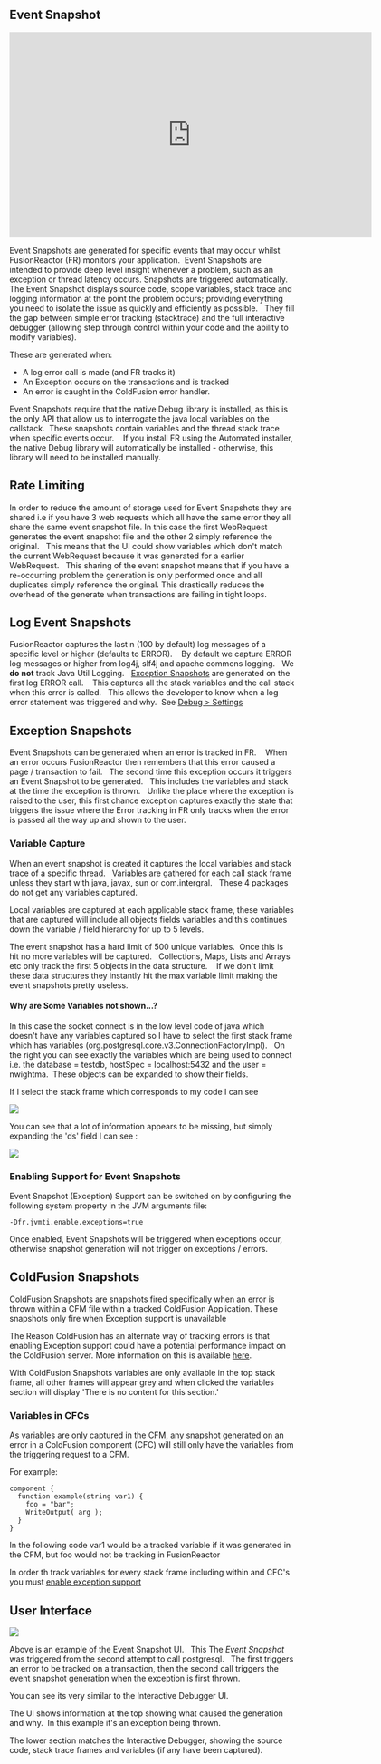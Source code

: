 ## Event Snapshot

<iframe src="https://player.vimeo.com/video/847319269?h=3d705fc41b" width="640" height="363" frameborder="0" allow="autoplay; fullscreen" allowfullscreen></iframe>

Event Snapshots are generated for specific events that may occur whilst
FusionReactor (FR) monitors your application.  Event Snapshots are
intended to provide deep level insight whenever a problem, such as an
exception or thread latency occurs. Snapshots are triggered
automatically. The Event Snapshot displays source code, scope variables,
stack trace and logging information at the point the problem occurs;
providing everything you need to isolate the issue as quickly and
efficiently as possible.   They fill the gap between simple error
tracking (stacktrace) and the full interactive debugger (allowing step
through control within your code and the ability to modify
variables).   

These are generated when:

- A log error call is made (and FR tracks it)
- An Exception occurs on the transactions and is tracked
- An error is caught in the ColdFusion error handler.

Event Snapshots require that the native Debug library is installed, as
this is the only API that allow us to interrogate the java local
variables on the callstack.  These snapshots contain variables and the
thread stack trace when specific events occur.    If you install FR
using the Automated installer, the native Debug library will
automatically be installed - otherwise, this library will need to be
installed manually.

## Rate Limiting
In order to reduce the amount of storage used for
Event Snapshots they are shared i.e if
you have 3 web requests which all have the same error they all share the
same event snapshot file. In this case the first WebRequest generates
the event snapshot file and the other 2 simply reference the original.  
This means that the UI could show variables which don't match the
current WebRequest because it was generated for a earlier WebRequest.  
This sharing of the event snapshot means that if you have a re-occurring
problem the generation is only performed once and all duplicates simply
reference the original. This drastically reduces the overhead of the
generate when transactions are failing in tight loops.

## Log Event Snapshots

FusionReactor captures the last n (100 by default) log messages of a
specific level or higher (defaults to ERROR).    By default we capture
ERROR log messages or higher from log4j, slf4j and apache commons
logging.   We **do not** track Java Util Logging.   [Exception Snapshots](#exception-snapshots) are
generated on the first log ERROR call.    This captures all the stack
variables and the call stack when this error is called.   This allows
the developer to know when a log error statement was triggered and why. 
See [Debug > Settings](Settings.md)

## Exception Snapshots

Event Snapshots can be generated when an error is tracked in FR.    When
an error occurs FusionReactor then remembers that this error caused a
page / transaction to fail.   The second time this exception occurs it
triggers an Event Snapshot to be generated.   This includes the
variables and stack at the time the exception is thrown.   Unlike the
place where the exception is raised to the user, this first chance
exception captures exactly the state that triggers the issue where the
Error tracking in FR only tracks when the error is passed all the way up
and shown to the user.

### Variable Capture

When an event snapshot is created it captures the local variables and
stack trace of a specific thread.   Variables are gathered for each call
stack frame unless they start with java, javax, sun or com.intergral.  
These 4 packages do not get any variables captured.

Local variables are captured at each applicable stack frame, these
variables that are captured will include all objects fields variables
and this continues down the variable / field hierarchy for up to 5
levels.

The event snapshot has a hard limit of 500 unique variables.  Once this
is hit no more variables will be captured.   Collections, Maps, Lists
and Arrays etc only track the first 5 objects in the data structure.   
If we don't limit these data structures they instantly hit the max
variable limit making the event snapshots pretty useless.

#### Why are Some Variables not shown...?

In this case the socket connect is in the low level code of java which
doesn't have any variables captured so I have to select the first stack
frame which has variables
(org.postgresql.core.v3.ConnectionFactoryImpl).   On the right you can
see exactly the variables which are being used to connect i.e. the
database = testdb, hostSpec = localhost:5432 and the user = nwightma. 
These objects can be expanded to show their fields.

If I select the stack frame which corresponds to my code I can see

![](/attachments/245553109/245553125.png)

You can see that a lot of information appears to be missing, but simply
expanding the 'ds' field I can see :

![](/attachments/245553109/245553120.png)


### Enabling Support for Event Snapshots

Event Snapshot (Exception) Support can be switched on by configuring the
following system property in the JVM arguments file:

```   
-Dfr.jvmti.enable.exceptions=true
```

Once enabled, Event Snapshots will be triggered when exceptions occur,
otherwise snapshot generation will not trigger on exceptions / errors.  

## ColdFusion Snapshots

ColdFusion Snapshots are snapshots fired specifically when an error is thrown within a CFM file within a tracked ColdFusion Application. These snapshots only fire when Exception support is unavailable

The Reason ColdFusion has an alternate way of tracking errors is that enabling Exception support could have a potential performance impact on the ColdFusion server. More information on this is available [here](Overview.md#exception-support).

With ColdFusion Snapshots variables are only available in the top stack frame, all other frames will appear grey and when clicked the variables section will display 'There is no content for this section.'

### Variables in CFCs

As variables are only captured in the CFM, any snapshot generated on an error in a ColdFusion component (CFC) will still only have the variables from the triggering request to a CFM.

For example:

```
component {
  function example(string var1) {
    foo = "bar";
    WriteOutput( arg );
  }
}
```

In the following code var1 would be a tracked variable if it was generated in the CFM, but foo would not be tracking in FusionReactor

In order th track variables for every stack frame including within and CFC's you must [enable exception support](#enabling-support-for-event-snapshots)

## User Interface

![](/attachments/245553109/245553130.png)

Above is an example of the Event Snapshot UI.   This The *Event Snapshot* was
triggered from the second attempt to call postgresql.   The first
triggers an error to be tracked on a transaction, then the second call
triggers the event snapshot generation when the exception is first
thrown.

You can see its very similar to the Interactive Debugger UI.

The UI shows information at the top showing what caused the generation
and why.  In this example it's an exception being thrown.

The lower section matches the Interactive Debugger, showing the source
code, stack trace frames and variables (if any have been captured).  
